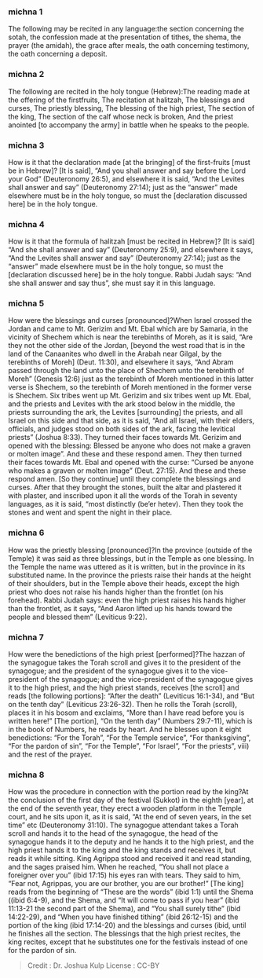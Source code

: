 
### michna 1
The following may be recited in any language:the section concerning the sotah, the confession made at the presentation of tithes, the shema, the prayer (the amidah), the grace after meals, the oath concerning testimony, the oath concerning a deposit.

### michna 2
The following are recited in the holy tongue (Hebrew):The reading made at the offering of the firstfruits, The recitation at halitzah, The blessings and curses, The priestly blessing, The blessing of the high priest, The section of the king, The section of the calf whose neck is broken, And the priest anointed [to accompany the army] in battle when he speaks to the people.

### michna 3
How is it that the declaration made [at the bringing] of the first-fruits [must be in Hebrew]? [It is said], “And you shall answer and say before the Lord your God” (Deuteronomy 26:5), and elsewhere it is said, “And the Levites shall answer and say” (Deuteronomy 27:14); just as the “answer” made elsewhere must be in the holy tongue, so must the [declaration discussed here] be in the holy tongue.

### michna 4
How is it that the formula of halitzah [must be recited in Hebrew]? [It is said] “And she shall answer and say” (Deuteronomy 25:9), and elsewhere it says, “And the Levites shall answer and say” (Deuteronomy 27:14); just as the “answer” made elsewhere must be in the holy tongue, so must the [declaration discussed here] be in the holy tongue. Rabbi Judah says: “And she shall answer and say thus”, she must say it in this language.

### michna 5
How were the blessings and curses [pronounced]?When Israel crossed the Jordan and came to Mt. Gerizim and Mt. Ebal which are by Samaria, in the vicinity of Shechem which is near the terebinths of Moreh, as it is said, “Are they not the other side of the Jordan, [beyond the west road that is in the land of the Canaanites who dwell in the Arabah near Gilgal, by the terebinths of Moreh] (Deut. 11:30), and elsewhere it says, “And Abram passed through the land unto the place of Shechem unto the terebinth of Moreh” (Genesis 12:6) just as the terebinth of Moreh mentioned in this latter verse is Shechem, so the terebinth of Moreh mentioned in the former verse is Shechem. Six tribes went up Mt. Gerizim and six tribes went up Mt. Ebal, and the priests and Levites with the ark stood below in the middle, the priests surrounding the ark, the Levites [surrounding] the priests, and all Israel on this side and that side, as it is said, “And all Israel, with their elders, officials, and judges stood on both sides of the ark, facing the levitical priests” (Joshua 8:33). They turned their faces towards Mt. Gerizim and opened with the blessing: Blessed be anyone who does not make a graven or molten image”. And these and these respond amen. They then turned their faces towards Mt. Ebal and opened with the curse: “Cursed be anyone who makes a graven or molten image” (Deut. 27:15). And these and these respond amen. [So they continue] until they complete the blessings and curses. After that they brought the stones, built the altar and plastered it with plaster, and inscribed upon it all the words of the Torah in seventy languages, as it is said, “most distinctly (be’er hetev). Then they took the stones and went and spent the night in their place.

### michna 6
How was the priestly blessing [pronounced]?In the province (outside of the Temple) it was said as three blessings, but in the Temple as one blessing. In the Temple the name was uttered as it is written, but in the province in its substituted name. In the province the priests raise their hands at the height of their shoulders, but in the Temple above their heads, except the high priest who does not raise his hands higher than the frontlet (on his forehead). Rabbi Judah says: even the high priest raises his hands higher than the frontlet, as it says, “And Aaron lifted up his hands toward the people and blessed them” (Leviticus 9:22).

### michna 7
How were the benedictions of the high priest [performed]?The hazzan of the synagogue takes the Torah scroll and gives it to the president of the synagogue; and the president of the synagogue gives it to the vice-president of the synagogue; and the vice-president of the synagogue gives it to the high priest, and the high priest stands, receives [the scroll] and reads [the following portions]:  “After the death” (Leviticus 16:1-34), and “But on the tenth day” (Leviticus 23:26-32). Then he rolls the Torah (scroll), places it in his bosom and exclaims, “More than I have read before you is written here!” [The portion], “On the tenth day” (Numbers 29:7-11), which is in the book of Numbers, he reads by heart. And he blesses upon it eight benedictions: “For the Torah”, “For the Temple service”, “For thanksgiving”, “For the pardon of sin”, “For the Temple”, “For Israel”, “For the priests”, viii) and the rest of the prayer.

### michna 8
How was the procedure in connection with the portion read by the king?At the conclusion of the first day of the festival (Sukkot) in the eighth [year], at the end of the seventh year, they erect a wooden platform in the Temple court, and he sits upon it, as it is said, “At the end of seven years, in the set time” etc (Deuteronomy 31:10). The synagogue attendant takes a Torah scroll and hands it to the head of the synagogue, the head of the synagogue hands it to the deputy and he hands it to the high priest, and the high priest hands it to the king and the king stands and receives it, but reads it while sitting. King Agrippa stood and received it and read standing, and the sages praised him. When he reached, “You shall not place a foreigner over you” (ibid 17:15) his eyes ran with tears. They said to him, “Fear not, Agrippas, you are our brother, you are our brother!” [The king] reads from the beginning of “These are the words” (ibid 1:1) until the Shema ((ibid 6:4-9), and the Shema, and “It will come to pass if you hear” (ibid 11:13-21 the second part of the Shema), and “You shall surely tithe” (ibid 14:22-29), and “When you have finished tithing” (ibid 26:12-15) and the portion of the king (ibid 17:14-20) and the blessings and curses (ibid, until he finishes all the section. The blessings that the high priest recites, the king recites, except that he substitutes one for the festivals instead of one for the pardon of sin.

>Credit : Dr. Joshua Kulp
>License : CC-BY